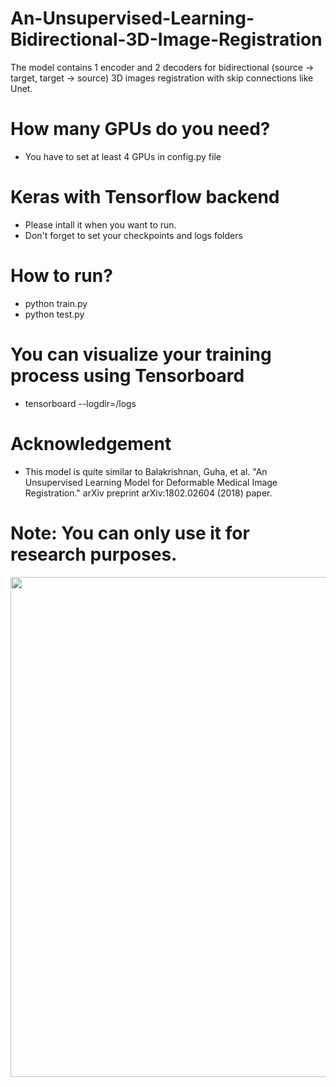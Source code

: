 # An-Unsupervised-Learning-Bidirectional-3D-Image-Registration
The model contains 1 encoder and 2 decoders for bidirectional (source -> target, target -> source) 3D images registration with skip connections like Unet.
# How many GPUs do you need?
- You have to set at least 4 GPUs in config.py file
# Keras with Tensorflow backend
- Please intall it when you want to run.
- Don't forget to set your checkpoints and logs folders
# How to run?
- python train.py
- python test.py
# You can visualize your training process using Tensorboard
- tensorboard --logdir=/logs
# Acknowledgement
- This model is quite similar to Balakrishnan, Guha, et al. "An Unsupervised Learning Model for Deformable Medical Image Registration." arXiv preprint arXiv:1802.02604 (2018) paper.
# Note: You can only use it for research purposes.
<p align="center">
  <img src="my_model.png" width="800"/>
</p>

